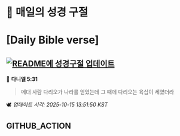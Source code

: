# 🙏 매일의 성경 구절
# [Daily Bible verse]
## [![README에 성경구절 업데이트](https://github.com/DONGSUKA/first_test/actions/workflows/update-readme-bible.yml/badge.svg)](https://github.com/DONGSUKA/first_test/actions/workflows/update-readme-bible.yml)
<!-- START_BIBLE_VERSE -->
📖 **다니엘 5:31**
> 메대 사람 다리오가 나라를 얻었는데 그 때에 다리오는 육십이 세였더라

🕊️ _업데이트 시각: 2025-10-15 13:51:50 KST_
  <!-- END_BIBLE_VERSE -->
## GITHUB_ACTION
